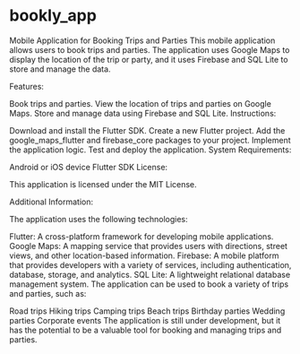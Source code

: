 # bookly_app

Mobile Application for Booking Trips and Parties
This mobile application allows users to book trips and parties. The application uses Google Maps to display the location of the trip or party, and it uses Firebase and SQL Lite to store and manage the data.

Features:

Book trips and parties.
View the location of trips and parties on Google Maps.
Store and manage data using Firebase and SQL Lite.
Instructions:

Download and install the Flutter SDK.
Create a new Flutter project.
Add the google_maps_flutter and firebase_core packages to your project.
Implement the application logic.
Test and deploy the application.
System Requirements:

Android or iOS device
Flutter SDK
License:

This application is licensed under the MIT License.

Additional Information:

The application uses the following technologies:

Flutter: A cross-platform framework for developing mobile applications.
Google Maps: A mapping service that provides users with directions, street views, and other location-based information.
Firebase: A mobile platform that provides developers with a variety of services, including authentication, database, storage, and analytics.
SQL Lite: A lightweight relational database management system.
The application can be used to book a variety of trips and parties, such as:

Road trips
Hiking trips
Camping trips
Beach trips
Birthday parties
Wedding parties
Corporate events
The application is still under development, but it has the potential to be a valuable tool for booking and managing trips and parties.
